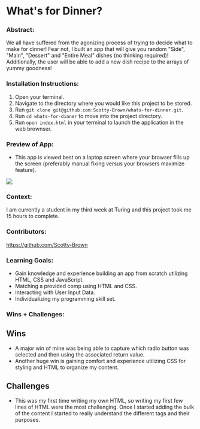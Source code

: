 # What's for Dinner? 

### Abstract:
We all have suffered from the agonizing process of trying to decide what to make for dinner! Fear not, I built an app that 
will give you random "Side", "Main", "Dessert" and "Entire Meal" dishes (no thinking required)! Additionally, the user will be able to 
add a new dish recipe to the arrays of yummy goodness!

### Installation Instructions:
1. Open your terminal.
2. Navigate to the directory where you would like this project to be stored.
3. Run `git clone git@github.com:Scotty-Brown/whats-for-dinner.git`.
4. Run `cd whats-for-dinner` to move into the project directory.
5. Run `open index.html` in your terminal to launch the application in the web brownser. 

### Preview of App:
* This app is viewed best on a laptop screen where your browser fills up the screen (preferably manual fixing versus your browsers maximize feature).

![](https://media.giphy.com/media/FCxVUwlYpgot3yNBbS/giphy.gif)


### Context:
I am currently a student in my third week at Turing and this project took me 15 hours to complete.

### Contributors:
https://github.com/Scotty-Brown

### Learning Goals:
- Gain knowledge and experience building an app from scratch utilizing HTML, CSS and JavaScript.
- Matching a provided comp using HTML and CSS.
- Interacting with User Input Data.
- Individualizing my programming skill set.

### Wins + Challenges:
## Wins
- A major win of mine was being able to capture which radio button was selected and then using the associated return value.
- Another huge win is gaining comfort and experience utilizing CSS for styling and HTML to organize my content.

## Challenges
- This was my first time writing my own HTML, so writing my first few lines of HTML were the most challenging. Once I started adding the bulk of the content I started to really understand the different tags and their purposes.
